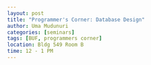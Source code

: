 ```yaml
---
layout: post
title: "Programmer's Corner: Database Design"
author: Uma Mudunuri
categories: [seminars]
tags: [BUF, programmers corner]
location: Bldg 549 Room B
time: 12 - 1 PM
---
```


